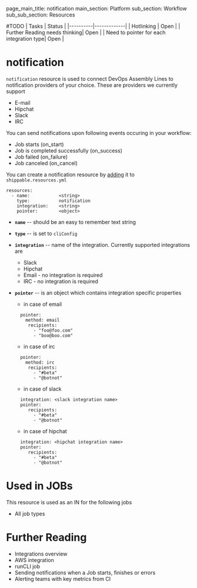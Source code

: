page_main_title: notification
main_section: Platform
sub_section: Workflow
sub_sub_section: Resources

#TODO
| Tasks   |      Status    |
|----------|-------------|
| Hotlinking |  Open |
| Further Reading needs thinking|  Open |
| Need to pointer for each integration type|  Open |

# notification
`notification` resource is used to connect DevOps Assembly Lines to notification providers of your choice. These are providers we currently support

* E-mail
* Hipchat
* Slack
* IRC

You can send notifications upon following events occuring in your workflow:

* Job starts (on_start)
* Job is completed successfully (on_success)
* Job failed (on_failure)
* Job canceled (on_cancel)

You can create a notification resource by [adding](resources-working-wth#adding) it to `shippable.resources.yml`

```
resources:
  - name: 			<string>
    type: 			notification
    integration: 	<string>
    pointer:		<object>
```

* **`name`** -- should be an easy to remember text string

* **`type`** -- is set to `cliConfig`

* **`integration`** -- name of the integration. Currently supported integrations are
	* Slack
	* Hipchat
	* Email - no integration is required
	* IRC - no integration is required

* **`pointer`** -- is an object which contains integration specific properties
	* in case of email

	```
	  pointer:
		method: email
	     recipients:
	       - "foo@foo.com"
	       - "boo@boo.com"
	```

	* in case of irc

	```
	  pointer:
		method: irc
	     recipients:
	       - "#beta"
	       - "@botnot"
	```

	* in case of slack

	```
	  integration: <slack integration name>
	  pointer:
	     recipients:
	       - "#beta"
	       - "@botnot"
	```
	* in case of hipchat

	```
	  integration: <hipchat integration name>
	  pointer:
	     recipients:
	       - "#beta"
	       - "@botnot"
	```

# Used in JOBs
This resource is used as an IN for the following jobs

* All job types

# Further Reading
* Integrations overview
* AWS integration
* runCLI job
* Sending notifications when a Job starts, finishes or errors
* Alerting teams with key metrics from CI
